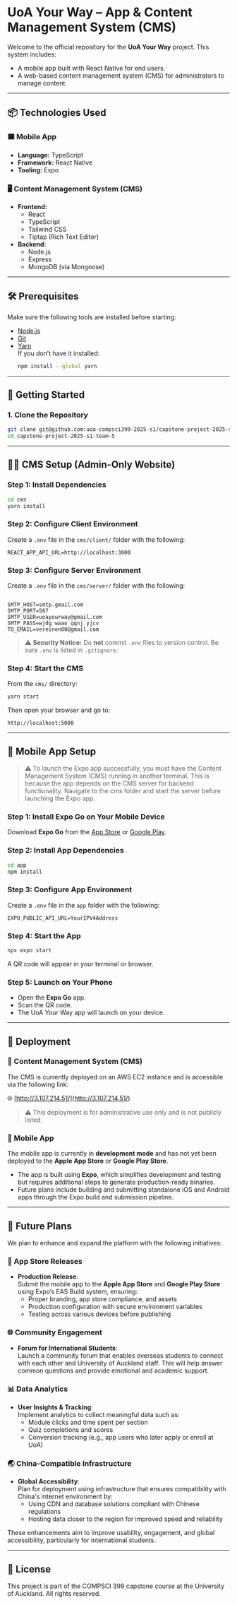 # UoA Your Way – App & Content Management System (CMS)

Welcome to the official repository for the **UoA Your Way** project. This system includes:

- A mobile app built with React Native for end users.
- A web-based content management system (CMS) for administrators to manage content.

---

## 📦 Technologies Used

### 🟦 Mobile App

- **Language:** TypeScript
- **Framework:** React Native
- **Tooling:** Expo

### 🖥️ Content Management System (CMS)

- **Frontend:**
  - React
  - TypeScript
  - Tailwind CSS
  - Tiptap (Rich Text Editor)
- **Backend:**
  - Node.js
  - Express
  - MongoDB (via Mongoose)

---

## 🛠 Prerequisites

Make sure the following tools are installed before starting:

- [Node.js](https://nodejs.org/)
- [Git](https://git-scm.com/)
- [Yarn](https://classic.yarnpkg.com/en/docs/install)  
  If you don’t have it installed:
  ```bash
  npm install --global yarn
  ```

---

## 🚀 Getting Started

### 1. Clone the Repository

```bash
git clone git@github.com:uoa-compsci399-2025-s1/capstone-project-2025-s1-team-5.git
cd capstone-project-2025-s1-team-5
```

---

## 🧑‍💼 CMS Setup (Admin-Only Website)

### Step 1: Install Dependencies

```bash
cd cms
yarn install
```

### Step 2: Configure Client Environment

Create a `.env` file in the `cms/client/` folder with the following:

```env
REACT_APP_API_URL=http://localhost:3000
```

### Step 3: Configure Server Environment

Create a `.env` file in the `cms/server/` folder with the following:

```env

SMTP_HOST=smtp.gmail.com
SMTP_PORT=587
SMTP_USER=uoayourway@gmail.com
SMTP_PASS=wjdg waao qqnj yjcv
TO_EMAIL=vereinen00@gmail.com
```

> ⚠️ **Security Notice:** Do **not** commit `.env` files to version control. Be sure `.env` is listed in `.gitignore`.

### Step 4: Start the CMS

From the `cms/` directory:

```bash
yarn start
```

Then open your browser and go to:

```
http://localhost:5000
```

---

## 📱 Mobile App Setup

> ⚠️ To launch the Expo app successfully, you must have the Content Management System (CMS) running in another terminal.
> This is because the app depends on the CMS server for backend functionality.
> Navigate to the cms folder and start the server before launching the Expo app.

### Step 1: Install Expo Go on Your Mobile Device

Download **Expo Go** from the [App Store](https://apps.apple.com/app/expo-go/id982107779) or [Google Play](https://play.google.com/store/apps/details?id=host.exp.exponent).

### Step 2: Install App Dependencies

```bash
cd app
npm install
```

### Step 3: Configure App Environment

Create a `.env` file in the `app` folder with the following:

```env
EXPO_PUBLIC_API_URL=YourIPV4Address
```

### Step 4: Start the App

```bash
npx expo start
```

A QR code will appear in your terminal or browser.

### Step 5: Launch on Your Phone

- Open the **Expo Go** app.
- Scan the QR code.
- The UoA Your Way app will launch on your device.

---

## 🚀 Deployment

### 📂 Content Management System (CMS)

The CMS is currently deployed on an AWS EC2 instance and is accessible via the following link:

🌐 [http://3.107.214.51/](http://3.107.214.51/)

> ⚠️ This deployment is for administrative use only and is not publicly listed.

### 📱 Mobile App

The mobile app is currently in **development mode** and has not yet been deployed to the **Apple App Store** or **Google Play Store**.

- The app is built using **Expo**, which simplifies development and testing but requires additional steps to generate production-ready binaries.
- Future plans include building and submitting standalone iOS and Android apps through the Expo build and submission pipeline.

---

## 🔮 Future Plans

We plan to enhance and expand the platform with the following initiatives:

### 🛒 App Store Releases

- **Production Release**:  
  Submit the mobile app to the **Apple App Store** and **Google Play Store** using Expo’s EAS Build system, ensuring:
  - Proper branding, app store compliance, and assets
  - Production configuration with secure environment variables
  - Testing across various devices before publishing

### 🌐 Community Engagement

- **Forum for International Students**:  
  Launch a community forum that enables overseas students to connect with each other and University of Auckland staff. This will help answer common questions and provide emotional and academic support.

### 📊 Data Analytics

- **User Insights & Tracking**:  
  Implement analytics to collect meaningful data such as:
  - Module clicks and time spent per section
  - Quiz completions and scores
  - Conversion tracking (e.g., app users who later apply or enroll at UoA)

### 🌏 China-Compatible Infrastructure

- **Global Accessibility**:  
  Plan for deployment using infrastructure that ensures compatibility with China's internet environment by:
  - Using CDN and database solutions compliant with Chinese regulations
  - Hosting data closer to the region for improved speed and reliability

These enhancements aim to improve usability, engagement, and global accessibility, particularly for international students.

---

## 📝 License

This project is part of the COMPSCI 399 capstone course at the University of Auckland. All rights reserved.
